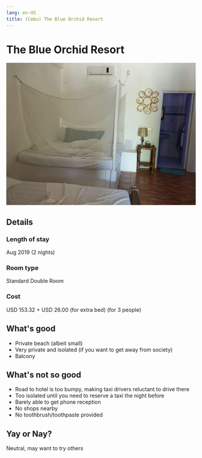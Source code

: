 ```yaml
---
lang: en-US
title: (Cebu) The Blue Orchid Resort
---
```


# The Blue Orchid Resort

![img](/blue_orchid.jpg)

## Details
### Length of stay 
Aug 2019 (2 nights)

### Room type 
Standard Double Room

### Cost 
USD 153.32 + USD 26.00 (for extra bed) (for 3 people)

## What's good
- Private beach (albeit small)
- Very private and isolated (if you want to get away from society)
- Balcony

## What's not so good
- Road to hotel is too bumpy, making taxi drivers reluctant to drive there
- Too isolated until you need to reserve a taxi the night before
- Barely able to get phone reception
- No shops nearby
- No toothbrush/toothpaste provided 

## Yay or Nay?
Neutral, may want to try others